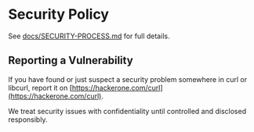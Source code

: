 # Security Policy

See [docs/SECURITY-PROCESS.md](docs/SECURITY-PROCESS.md) for full details.

## Reporting a Vulnerability

If you have found or just suspect a security problem somewhere in curl or libcurl,
report it on [https://hackerone.com/curl](https://hackerone.com/curl).

We treat security issues with confidentiality until controlled and disclosed responsibly.
